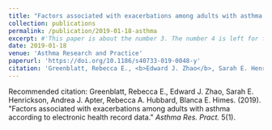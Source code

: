 ```yaml
---
title: "Factors associated with exacerbations among adults with asthma according to electronic health record data"
collection: publications
permalink: /publication/2019-01-18-asthma
excerpt: #'This paper is about the number 3. The number 4 is left for future work.'
date: 2019-01-18
venue: 'Asthma Research and Practice'
paperurl: 'https://doi.org/10.1186/s40733-019-0048-y'
citation: 'Greenblatt, Rebecca E., <b>Edward J. Zhao</b>, Sarah E. Henrickson, Andrea J. Apter, Rebecca A. Hubbard, Blanca E. Himes. (2019). &quot;Factors associated with exacerbations among adults with asthma according to electronic health record data.&quot; <i>Asthma Res. Pract.</i> 5(1).'
---
```

Recommended citation: Greenblatt, Rebecca E., Edward J. Zhao, Sarah E. Henrickson, Andrea J. Apter, Rebecca A. Hubbard, Blanca E. Himes. (2019). &quot;Factors associated with exacerbations among adults with asthma according to electronic health record data.&quot; <i>Asthma Res. Pract.</i> 5(1).